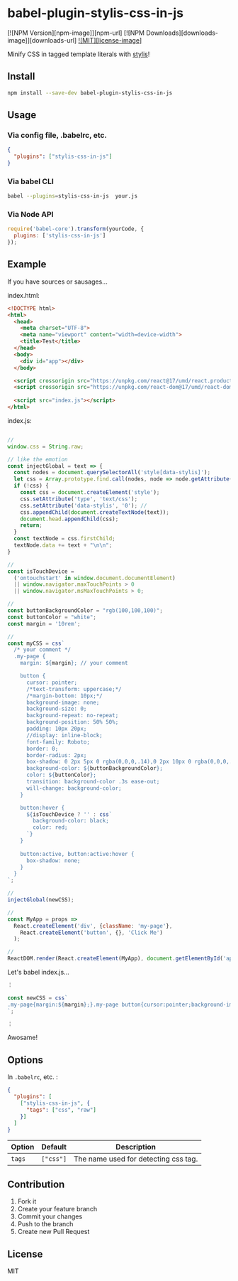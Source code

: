 
# babel-plugin-stylis-css-in-js

[![NPM Version][npm-image]][npm-url]
[![NPM Downloads][downloads-image]][downloads-url]
[![MIT][license-image]](LICENSE)

Minify CSS in tagged template literals with [stylis](https://github.com/thysultan/stylis.js)!

## Install

```bash
npm install --save-dev babel-plugin-stylis-css-in-js
```

## Usage

### Via config file, .babelrc, etc.
```json
{
  "plugins": ["stylis-css-in-js"]
}
```

### Via babel CLI
```bash
babel --plugins=stylis-css-in-js  your.js
```

### Via Node API
```js
require('babel-core').transform(yourCode, {
  plugins: ['stylis-css-in-js']
});
```

## Example

If you have sources or sausages...

index.html:
```html
<!DOCTYPE html>
<html>
  <head>
    <meta charset="UTF-8">
    <meta name="viewport" content="width=device-width">
    <title>Test</title>
  </head>
  <body>
    <div id="app"></div>
  </body>

  <script crossorigin src="https://unpkg.com/react@17/umd/react.production.min.js"></script>
  <script crossorigin src="https://unpkg.com/react-dom@17/umd/react-dom.production.min.js"></script>
 
  <script src="index.js"></script>
</html>
```

index.js:
```js

//
window.css = String.raw;

// like the emotion
const injectGlobal = text => {
  const nodes = document.querySelectorAll('style[data-stylis]');
  let css = Array.prototype.find.call(nodes, node => node.getAttribute('data-stylis') === '0'); // 
  if (!css) {
    const css = document.createElement('style');
    css.setAttribute('type', 'text/css');
    css.setAttribute('data-stylis', '0'); // 
    css.appendChild(document.createTextNode(text));
    document.head.appendChild(css);
    return;
  }
  const textNode = css.firstChild;
  textNode.data += text + "\n\n";
}

//
const isTouchDevice = 
  ('ontouchstart' in window.document.documentElement) 
  || window.navigator.maxTouchPoints > 0
  || window.navigator.msMaxTouchPoints > 0;

//
const buttonBackgroundColor = "rgb(100,100,100)";
const buttonColor = "white";
const margin = '10rem';

//
const myCSS = css`
  /* your comment */
  .my-page {
    margin: ${margin}; // your comment

    button {
      cursor: pointer;
      /*text-transform: uppercase;*/
      /*margin-bottom: 10px;*/
      background-image: none;
      background-size: 0;
      background-repeat: no-repeat;
      background-position: 50% 50%;
      padding: 10px 20px;
      //display: inline-block;
      font-family: Roboto;
      border: 0;
      border-radius: 2px;
      box-shadow: 0 2px 5px 0 rgba(0,0,0,.14),0 2px 10px 0 rgba(0,0,0,.1);
      background-color: ${buttonBackgroundColor};
      color: ${buttonColor};
      transition: background-color .3s ease-out;
      will-change: background-color;
    }

    button:hover {
      ${isTouchDevice ? '' : css`
        background-color: black;
        color: red;
      `}
    }
    
    button:active, button:active:hover {
      box-shadow: none;
    }
  }
`;

//
injectGlobal(newCSS);

// 
const MyApp = props =>
  React.createElement('div', {className: 'my-page'},
    React.createElement('button', {}, 'Click Me')
  );

//
ReactDOM.render(React.createElement(MyApp), document.getElementById('app'));
```

Let's babel index.js...

```js
︙

const newCSS = css`
.my-page{margin:${margin};}.my-page button{cursor:pointer;background-image:none;background-size:0;background-repeat:no-repeat;background-position:50% 50%;padding:10px 20px;font-family:Roboto;border:0;border-radius:2px;box-shadow:0 2px 5px 0 rgba(0,0,0,.14),0 2px 10px 0 rgba(0,0,0,.1);background-color:${buttonBackgroundColor};color:${buttonColor};transition:background-color .3s ease-out;will-change:background-color;}.my-page button:hover{${isTouchDevice ? '' : css`background-color:black;color:red;`}}.my-page button:active,.my-page button:active:hover{box-shadow:none;}
`;

︙
```

Awosame!

## Options

In `.babelrc`, etc. :

```json
{
  "plugins": [
    ["stylis-css-in-js", {
      "tags": ["css", "raw"]
    }]
  ]
}
```

| Option               | Default                  |Description                           |
|----------------------|--------------------------|--------------------------------------|
| `tags`               | `["css"]`                | The name used for detecting css tag. |

## Contribution  

1. Fork it  
2. Create your feature branch  
3. Commit your changes  
4. Push to the branch  
5. Create new Pull Request

## License

MIT
